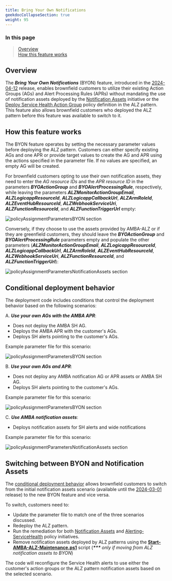 ```yaml
---
title: Bring Your Own Notifications
geekdocCollapseSection: true
weight: 95
---
```


### In this page

> [Overview](../Bring-your-own-Notifications#overview) </br>
> [How this feature works](../Bring-your-own-Notifications#how-this-feature-works) </br>

## Overview

The ***Bring Your Own Notifications*** (BYON) feature, introduced in the [2024-04-12](../../Overview/Whats-New#2024-04-12) release, enables brownfield customers to utilize their existing Action Groups (AGs) and Alert Processing Rules (APRs) without mandating the use of notification assets deployed by the [Notification Assets](https://raw.githubusercontent.com/Azure/azure-monitor-baseline-alerts/main/patterns/alz/policySetDefinitions/Deploy-Notification-Assets.json) initiative or the [Deploy Service Health Action Group](https://raw.githubusercontent.com/Azure/azure-monitor-baseline-alerts/main/services/Resources/subscriptions/Deploy-ServiceHealth-ActionGroups.json) policy definition in the ALZ pattern. This feature also allows brownfield customers who deployed the ALZ pattern before this feature was available to switch to it.

## How this feature works

The BYON feature operates by setting the necessary parameter values before deploying the ALZ pattern. Customers can either specify existing AGs and one APR or provide target values to create the AG and APR using the actions specified in the parameter file. If no values are specified, an empty AG will be created.

For brownfield customers opting to use their own notification assets, they need to enter the *AG resource IDs* and the *APR resource ID* in the parameters ***BYOActionGroup*** and ***BYOAlertProcessingRule***, respectively, while leaving the parameters ***ALZMonitorActionGroupEmail***, ***ALZLogicappResourceId***, ***ALZLogicappCallbackUrl***, ***ALZArmRoleId***, ***ALZEventHubResourceId***, ***ALZWebhookServiceUri***, ***ALZFunctionResourceId***, and ***ALZFunctionTriggerUrl*** empty:

![policyAssignmentParametersBYON section](../../media/BYON_Params_3.png)

Conversely, if they choose to use the assets provided by AMBA-ALZ or if they are greenfield customers, they should leave the ***BYOActionGroup*** and ***BYOAlertProcessingRule*** parameters empty and populate the other parameters (***ALZMonitorActionGroupEmail***, ***ALZLogicappResourceId***, ***ALZLogicappCallbackUrl***, ***ALZArmRoleId***, ***ALZEventHubResourceId***, ***ALZWebhookServiceUri***, ***ALZFunctionResourceId***, and ***ALZFunctionTriggerUrl***):

![policyAssignmentParametersNotificationAssets section](../../media/NotificationAssets_Params_2.png)

## Conditional deployment behavior

The deployment code includes conditions that control the deployment behavior based on the following scenarios:

A. ***Use your own AGs with the AMBA APR***:

- Does not deploy the AMBA SH AG.
- Deploys the AMBA APR with the customer's AGs.
- Deploys SH alerts pointing to the customer's AGs.

Example parameter file for this scenario:

![policyAssignmentParametersBYON section](../../media/BYON_Params_2.png)

B. ***Use your own AGs and APR***:

- Does not deploy any AMBA notification AG or APR assets or AMBA SH AG.
- Deploys SH alerts pointing to the customer's AGs.

Example parameter file for this scenario:

![policyAssignmentParametersBYON section](../../media/BYON_Params_3.png)

C. ***Use AMBA notification assets***:

- Deploys notification assets for SH alerts and wide notifications

Example parameter file for this scenario:

![policyAssignmentParametersNotificationAssets section](../../media/NotificationAssets_Params_2.png)

## Switching between BYON and Notification Assets

The [conditional deployment behavior](../Bring-your-own-Notifications#conditional-deployment-behavior) allows brownfield customers to switch from the initial notification assets scenario (available until the [2024-03-01](../../Overview/Whats-New#2024-03-01) release) to the new BYON feature and vice versa.

To switch, customers need to:

- Update the parameter file to match one of the three scenarios discussed.
- Redeploy the ALZ pattern.
- Run the remediation for both [Notification Assets](https://raw.githubusercontent.com/Azure/azure-monitor-baseline-alerts/main/patterns/alz/policySetDefinitions/Deploy-Notification-Assets.json) and [Alerting-ServiceHealth](https://raw.githubusercontent.com/Azure/azure-monitor-baseline-alerts/main/patterns/alz/policySetDefinitions/Deploy-ServiceHealth-Alerts.json) policy initiatives.
- Remove notification assets deployed by ALZ patterns using the [**Start-AMBA-ALZ-Maintenance.ps1**](https://raw.githubusercontent.com/Azure/azure-monitor-baseline-alerts/main/patterns/alz/scripts/Start-AMBA-ALZ-Maintenance.ps1) script (_<b>***</b> only if moving from ALZ notification assets to BYON_)

The code will reconfigure the Service Health alerts to use either the customer's action groups or the ALZ pattern notification assets based on the selected scenario.
